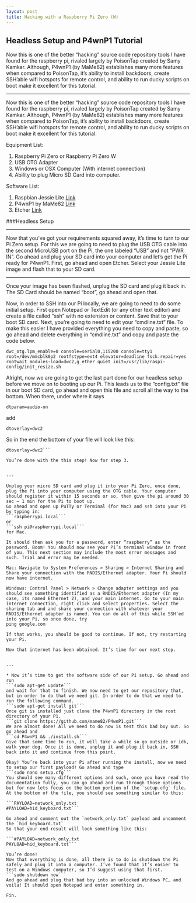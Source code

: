 ```yaml
---
layout: post
title: Hacking with a Raspberry Pi Zero (W)
---
```


## Headless Setup and P4wnP1 Tutorial

Now this is one of the better “hacking” source code repository tools I have found for the raspberry pi, rivaled largely by PoisonTap created by Samy Kamkar. Although, P4wnP1 (by MaMe82) establishes many more features when compared to PoisonTap, it’s ability to install backdoors, create SSH’able wifi hotspots for remote control, and ability to run ducky scripts on boot make it excellent for this tutorial.

---

Now this is one of the better “hacking” source code repository tools I have found for the raspberry pi, rivaled largely by PoisonTap created by Samy Kamkar. Although, P4wnP1 (by MaMe82) establishes many more features when compared to PoisonTap, it’s ability to install backdoors, create SSH’able wifi hotspots for remote control, and ability to run ducky scripts on boot make it excellent for this tutorial.

Equipment List:
1. Raspberry Pi Zero or Raspberry Pi Zero W
2. USB OTG Adapter
3. Windows or OSX Computer (With internet connection)
4. Ability to plug Micro SD Card into computer.

Software List:
1. Raspbian Jessie Lite [Link](http://downloads.raspberrypi.org/raspbian_lite/images/)
2. P4wnP1 by MaMe82 [Link](https://github.com/mame82/P4wnP1.git)
3. Etcher [Link](https://etcher.io/)

###Headless Setup


---

Now that you’ve got your requirements squared away, it’s time to turn to our Pi Zero setup. For this we are going to need to plug the USB OTG cable into the second MicroUSB port on the Pi, the one labeled “USB” and not “PWR IN”. Go ahead and plug your SD card into your computer and let’s get the Pi ready for P4wnP1.
First, go ahead and open Etcher. Select your Jessie Lite image and flash that to your SD card.



---

Once your image has been flashed, unplug the SD card and plug it back in. The SD Card should be named “boot”, go ahead and open that.

Now, in order to SSH into our Pi locally, we are going to need to do some initial setup. First open Notepad or TextEdit (or any other text editor) and create a file called “ssh” with no extension or content. Save that to your boot SD card. Next, you’re going to need to edit your “cmdline.txt” file. To make this easier I have provided everything you need to copy and paste, so go ahead and delete everything in “cmdline.txt” and copy and paste the code below.

```dwc_otg.lpm_enable=0 console=serial0,115200 console=tty1 root=/dev/mmcblk0p2 rootfstype=ext4 elevator=deadline fsck.repair=yes rootwait modules-load=dwc2,g_ether quiet init=/usr/lib/raspi-config/init_resize.sh```

Alright, now we are going to get the last part done for our headless setup before we move on to booting up our Pi. This leads us to the “config.txt” file in our boot SD card, go ahead and open this file and scroll all the way to the bottom. When there, under where it says

```dtparam=audio-on```

add

```dtoverlay=dwc2```

So in the end the bottom of your file will look like this:

```dtparam=audio-on
dtoverlay=dwc2```

You’re done with the this step! Now for step 3.


---

Unplug your micro SD card and plug it into your Pi Zero, once done, plug the Pi into your computer using the OTG cable. Your computer should register it within 15 seconds or so, then give the pi around 30 sec — 1 min for the Pi to boot up.
Go ahead and open up PuTTy or Terminal (for Mac) and ssh into your Pi by typing in:
```raspberrypi.local```
or
```ssh pi@raspberrypi.local```
for Mac.

It should then ask you for a password, enter “raspberry” as the password. Boom! You should now see your Pi’s terminal window in front of you. This next section may include the most error messages and such. Trial and error may be needed.

Mac: Navigate to System Preferences > Sharing > Internet Sharing and Share your connection with the RNDIS/Ethernet adapter. Your Pi should now have internet.

Windows: Control Panel > Network > Change adapter settings and you should see something identified as a RNDIS/Ethernet adapter (In my case, its named Ethernet 2), and your main internet. Go to your main internet connection, right click and select properties. Select the sharing tab and and share your connection with whatever your RNDIS/Ethernet adapter is named. You can do all of this while SSH’ed into your Pi, so once done, try
ping google.com

If that works, you should be good to continue. If not, try restarting your Pi.

Now that internet has been obtained. It’s time for our next step.


---

* Now it’s time to get the software side of our Pi setup. Go ahead and run
```sudo apt-get update```
and wait for that to finish. We now need to get our repository that, but in order to do that we need git. In order to do that we need to run the following command.
```sudo apt-get install git```
Once git is installed just clone the P4wnP1 directory in the root directory of your P1.
```git clone https://github.com/mame82/P4wnP1.git```
We are almost done! All we need to do now is test this bad boy out. So go ahead and
```cd P4wnP1 && ./install.sh```
Give that some time to run, it will take a while so go outside or idk, walk your dog. Once it is done, unplug it and plug it back in, SSH back into it and continue from this point.

Okay! You’re back into your Pi after running the install, now we need to setup our first payload! Go ahead and type
```sudo nano setup.cfg```
You should see many different options and such, once you have read the documentation fully, you can go ahead and run through those options but for now lets focus on the bottom portion of the `setup.cfg` file.
At the bottom of the file, you should see something similar to this:

```PAYLOAD=network_only.txt
#PAYLOAD=hid_keyboard.txt```

Go ahead and comment out the `network_only.txt` payload and uncomment the `hid_keyboard.txt`
So that your end result will look something like this:

```#PAYLOAD=network_only.txt
PAYLOAD=hid_keyboard.txt```

You’re done!
Now that everything is done, all there is to do is shutdown the Pi safely and plug it into a computer. I’ve found that it’s easier to test on a Windows computer, so I’d suggest using that first.
```sudo shutdown now```
And go ahead and plug that bad boy into an unlocked Windows PC… and voila! It should open Notepad and enter something in.

Fin.

